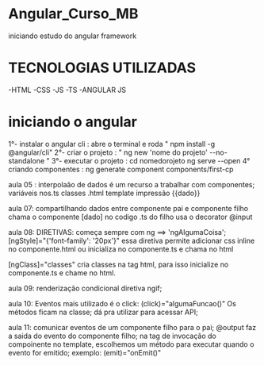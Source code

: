 # Angular_Curso_MB
iniciando estudo do angular framework

# TECNOLOGIAS UTILIZADAS
-HTML
-CSS
-JS
-TS
-ANGULAR JS


# iniciando o angular
1°-  instalar o angular cli : abre o terminal e roda " npm install -g @angular/cli"
2°- criar o projeto : " ng new 'nome do projeto' --no-standalone "
3°- executar o projeto : cd nomedorojeto ng serve --open
4° criando componentes : ng generate component components/first-cp

aula 05 :
interpolaão de dados é um recurso a trabalhar com componentes;
variáveis nos.ts 
classes
.html template 
impressão {{dado}}

aula 07:
compartilhando dados entre componente pai e componente filho
chama o componente [dado]
no codigo .ts do filho usa o decorator @input


aula 08:
DIRETIVAS:
começa sempre com ng ==> 'ngAlgumaCoisa';
[ngStyle]="{'font-family': '20px'}"
essa diretiva permite adicionar css inline no componente.html
ou inicializa no componente.ts e chama no html

[ngClass]="classes" 
cria classes na tag html, para isso inicialize no componente.ts e chame no html.

aula 09:
renderização condicional
diretiva ngif;

aula 10:
Eventos
mais utilizado é o click:
(click)="algumaFuncao()"
Os métodos ficam na classe;
dá pra utilizar para acessar API;

aula 11:
comunicar eventos de um componente filho para o pai;
@output faz a saida do evento do componente filho;
na tag de invocação do compoinente no template, escolhemos um método para executar quando o evento for emitido;
exemplo: (emit)="onEmit()"
